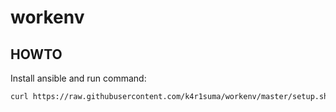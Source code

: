 # workenv
## HOWTO
Install ansible and run command:
```bash
curl https://raw.githubusercontent.com/k4r1suma/workenv/master/setup.sh | sh
```
